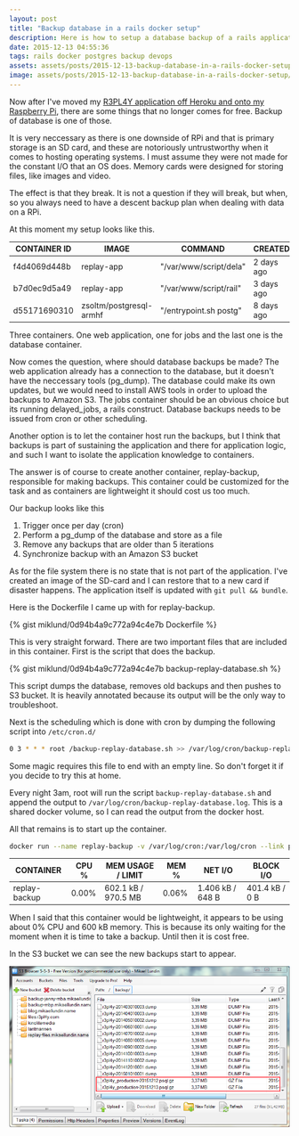 ```yaml
---
layout: post
title: "Backup database in a rails docker setup"
description: Here is how to setup a database backup of a rails application in a Docker setup. 
date: 2015-12-13 04:55:36
tags: rails docker postgres backup devops 
assets: assets/posts/2015-12-13-backup-database-in-a-rails-docker-setup
image: assets/posts/2015-12-13-backup-database-in-a-rails-docker-setup/title.jpg
---
```


Now after I've moved my [R3PL4Y application off Heroku and onto my Raspberry Pi](/2015/12/11/deploying-legacy-rails-application-on-raspberry-pi-2-with-docker.html), there are some things that no longer comes for free. Backup of database is one of those.

It is very neccessary as there is one downside of RPi and that is primary storage is an SD card, and these are notoriously untrustworthy when it comes to hosting operating systems. I must assume they were not made for the constant I/O that an OS does. Memory cards were designed for storing files, like images and video.

The effect is that they break. It is not a question if they will break, but when, so you always need to have a descent backup plan when dealing with data on a RPi.

At this moment my setup looks like this.

| CONTAINER ID       | IMAGE                    | COMMAND                 | CREATED            | STATUS             | PORTS                 | NAMES       |
| ------------------ | ------------------------ | ----------------------- | ------------------ | ------------------ | --------------------- | ----------- |
| f4d4069d448b       | replay-app               | "/var/www/script/dela"  | 2 days ago         | Up 2 days          | 3000/tcp              | replay-jobs |
| b7d0ec9d5a49       | replay-app               | "/var/www/script/rail"  | 3 days ago         | Up 3 days          | 0.0.0.0:80->3000/tcp  | replay-app  |
| d55171690310       | zsoltm/postgresql-armhf  | "/entrypoint.sh postg"  | 8 days ago         | Up 8 days          | 5432/tcp              | postgres    |

Three containers. One web application, one for jobs and the last one is the database container.

Now comes the question, where should database backups be made? The web application already has a connection to the database, but it doesn't have the neccessary tools (pg_dump). The database could make its own updates, but we would need to install AWS tools in order to upload the backups to Amazon S3. The jobs container should be an obvious choice but its running delayed_jobs, a rails construct. Database backups needs to be issued from cron or other scheduling.

Another option is to let the container host run the backups, but I think that backups is part of sustaining the application and there for application logic, and such I want to isolate the application knowledge to containers.

The answer is of course to create another container, replay-backup, responsible for making backups. This container could be customized for the task and as containers are lightweight it should cost us too much.

Our backup looks like this

1. Trigger once per day (cron)
2. Perform a pg_dump of the database and store as a file
3. Remove any backups that are older than 5 iterations
4. Synchronize backup with an Amazon S3 bucket

As for the file system there is no state that is not part of the application. I've created an image of the SD-card and I can restore that to a new card if disaster happens. The application itself is updated with `git pull && bundle`.

Here is the Dockerfile I came up with for replay-backup.

{% gist miklund/0d94b4a9c772a94c4e7b Dockerfile %}

This is very straight forward. There are two important files that are included in this container. First is the script that does the backup.

{% gist miklund/0d94b4a9c772a94c4e7b backup-replay-database.sh %}

This script dumps the database, removes old backups and then pushes to S3 bucket. It is heavily annotated because its output will be the only way to troubleshoot.

Next is the scheduling which is done with cron by dumping the following script into `/etc/cron.d/`

```bash
0 3 * * * root /backup-replay-database.sh >> /var/log/cron/backup-replay-database.log 2>&1
```

Some magic requires this file to end with an empty line. So don't forget it if you decide to try this at home.

Every night 3am, root will run the script `backup-replay-database.sh` and append the output to `/var/log/cron/backup-replay-database.log`. This is a shared docker volume, so I can read the output from the docker host.

All that remains is to start up the container.

```bash
docker run --name replay-backup -v /var/log/cron:/var/log/cron --link postgres -d replay-backup
```

| CONTAINER          | CPU %              | MEM USAGE / LIMIT    | MEM %              | NET I/O            | BLOCK I/O      |
| ------------------ | ------------------ | -------------------- | ------------------ | ------------------ | -------------- |
| replay-backup      | 0.00%              | 602.1 kB / 970.5 MB  | 0.06%              | 1.406 kB / 648 B   | 401.4 kB / 0 B |

When I said that this container would be lightweight, it appears to be using about 0% CPU and 600 kB memory. This is because its only waiting for the moment when it is time to take a backup. Until then it is cost free.

In the S3 bucket we can see the new backups start to appear.

![Amazon S3 Bucket](/assets/posts/2015-12-13-backup-database-in-a-rails-docker-setup/index.png)
